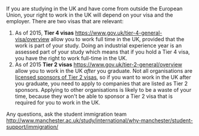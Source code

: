 
If you are studying in the UK and have come from outside the European Union, your right to work in the UK will depend on your visa and the employer. There are two visas that are relevant:


  1. As of 2015, **Tier 4 visas** https://www.gov.uk/tier-4-general-visa/overview allow you to work full time in the UK, provided that the work is part of your study. Doing an industrial experience year is an assessed part of your study which means that if you hold a Tier 4 visa, you have the right to work full-time in the UK.
  2. As of 2015 **Tier 2 visas** https://www.gov.uk/tier-2-general/overview allow you to work in the UK *after* you graduate. Not all organisations are [licensed sponsors of Tier 2 visas](https://www.gov.uk/government/uploads/system/uploads/attachment_data/file/472977/2015-11-02_Tier_25_Register_of_Sponsors.pdf), so if you want to work in the UK after you graduate, you need to apply to companies that are listed as Tier 2 sponsors. Applying to other organisations is likely to be a waste of your time, because they won't be able to sponsor a Tier 2 visa that is required for you to work in the UK.

Any questions, ask the student immigration team http://www.manchester.ac.uk/study/international/why-manchester/student-support/immigration/
